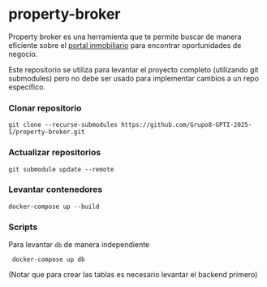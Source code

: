 # property-broker
Property broker es una herramienta que te permite buscar de manera eficiente sobre el [portal inmobiliario](https://www.portalinmobiliario.com/) para encontrar oportunidades de negocio.

Este repositorio se utiliza para levantar el proyecto completo (utilizando git submodules) pero no debe ser usado para implementar cambios a un repo específico.

### Clonar repositorio

```
git clone --recurse-submodules https://github.com/Grupo8-GPTI-2025-1/property-broker.git
```

### Actualizar repositorios

```
git submodule update --remote
```

### Levantar contenedores

```
docker-compose up --build
```

### Scripts

Para levantar `db` de manera independiente

```
 docker-compose up db
```

(Notar que para crear las tablas es necesario levantar el backend primero)
